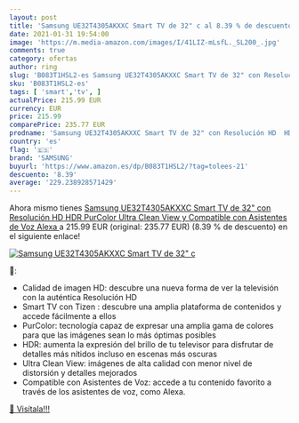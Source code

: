 ```yaml
---
layout: post
title: 'Samsung UE32T4305AKXXC Smart TV de 32" c al 8.39 % de descuento'
date: 2021-01-31 19:54:00
image: 'https://m.media-amazon.com/images/I/41LIZ-mLsfL._SL200_.jpg'
comments: true
category: ofertas
author: ring
slug: 'B083T1HSL2-es Samsung UE32T4305AKXXC Smart TV de 32" con Resolución HD...'
sku: 'B083T1HSL2-es'
tags: [ 'smart','tv', ]
actualPrice: 215.99 EUR
currency: EUR
price: 215.99
comparePrice: 235.77 EUR
prodname: 'Samsung UE32T4305AKXXC Smart TV de 32" con Resolución HD  HDR  PurColor  Ultra Clean View y Compatible con Asistentes de Voz  Alexa '
country: 'es'
flag: '🇪🇸'
brand: 'SAMSUNG'
buyurl: 'https://www.amazon.es/dp/B083T1HSL2/?tag=tolees-21'
descuento: '8.39'
average: '229.238928571429'
---
```


Ahora mismo tienes [Samsung UE32T4305AKXXC Smart TV de 32" con Resolución HD  HDR  PurColor  Ultra Clean View y Compatible con Asistentes de Voz  Alexa ](https://www.amazon.es/dp/B083T1HSL2/?tag=tolees-21) a 215.99 EUR (original: 235.77 EUR) (8.39 %  de descuento) en el siguiente enlace!

[![Samsung UE32T4305AKXXC Smart TV de 32" c](https://m.media-amazon.com/images/I/41LIZ-mLsfL._SL200_.jpg)](https://www.amazon.es/dp/B083T1HSL2/?tag=tolees-21)

🔎:

- Calidad de imagen HD: descubre una nueva forma de ver la televisión con la auténtica Resolución HD
- Smart TV con Tizen : descubre una amplia plataforma de contenidos y accede fácilmente a ellos
- PurColor: tecnología capaz de expresar una amplia gama de colores para que las imágenes sean lo más óptimas posibles
- HDR: aumenta la expresión del brillo de tu televisor para disfrutar de detalles más nítidos incluso en escenas más oscuras
- Ultra Clean View: imágenes de alta calidad con menor nivel de distorsión y detalles mejorados
- Compatible con Asistentes de Voz: accede a tu contenido favorito a través de los asistentes de voz, como Alexa.

[🛒 Visítala!!!](https://www.amazon.es/dp/B083T1HSL2/?tag=tolees-21)
